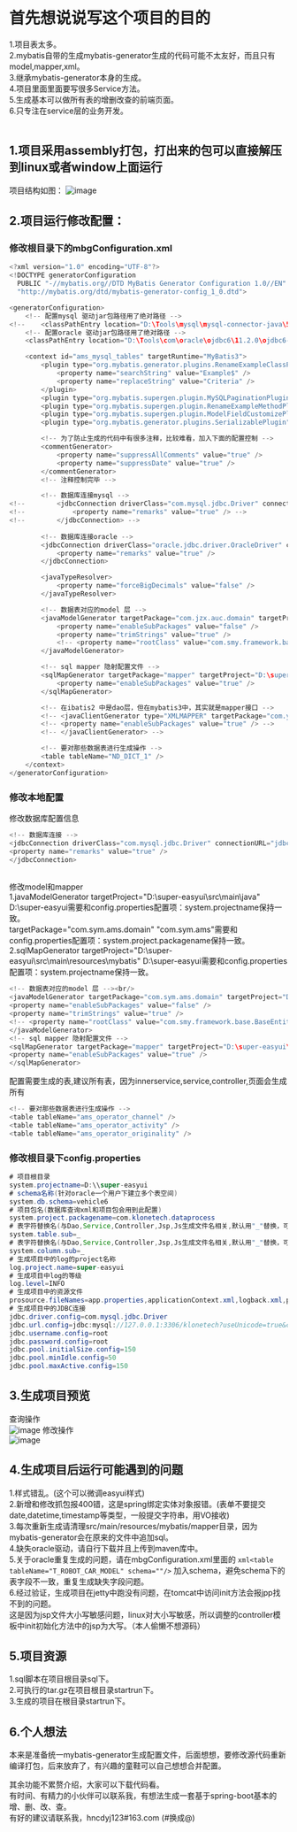 # 首先想说说写这个项目的目的<br/>
1.项目表太多。<br/>
2.mybatis自带的生成mybatis-generator生成的代码可能不太友好，而且只有model,mapper,xml。<br/>
3.继承mybatis-generator本身的生成。<br/>
4.项目里面里面要写很多Service方法。<br/>
5.生成基本可以做所有表的增删改查的前端页面。<br/>
6.只专注在service层的业务开发。<br/>
<br/>

## 1.项目采用assembly打包，打出来的包可以直接解压到linux或者window上面运行<br/>
项目结构如图：
![image](https://github.com/hncdyj123/super-mybatis-generator/blob/master/image/project.jpg)

## 2.项目运行修改配置：<br/>
### 修改根目录下的mbgConfiguration.xml<br/>
```Java
<?xml version="1.0" encoding="UTF-8"?>
<!DOCTYPE generatorConfiguration
  PUBLIC "-//mybatis.org//DTD MyBatis Generator Configuration 1.0//EN"
  "http://mybatis.org/dtd/mybatis-generator-config_1_0.dtd">

<generatorConfiguration>
	<!-- 配置mysql 驱动jar包路径用了绝对路径 -->
<!-- 	<classPathEntry location="D:\Tools\mysql\mysql-connector-java\5.1.34\mysql-connector-java-5.1.34.jar" /> -->
	<!-- 配置oracle 驱动jar包路径用了绝对路径 -->
	<classPathEntry location="D:\Tools\com\oracle\ojdbc6\11.2.0\ojdbc6-11.2.0.jar" />

	<context id="ams_mysql_tables" targetRuntime="MyBatis3">
		<plugin type="org.mybatis.generator.plugins.RenameExampleClassPlugin">
			<property name="searchString" value="Example$" />
			<property name="replaceString" value="Criteria" />
		</plugin>
		<plugin type="org.mybatis.supergen.plugin.MySQLPaginationPlugin" />
		<plugin type="org.mybatis.supergen.plugin.RenameExampleMethodPlugin" />
		<plugin type="org.mybatis.supergen.plugin.ModelFieldCustomizePlugin" />
		<plugin type="org.mybatis.generator.plugins.SerializablePlugin" />

		<!-- 为了防止生成的代码中有很多注释，比较难看，加入下面的配置控制 -->
		<commentGenerator>
			<property name="suppressAllComments" value="true" />
			<property name="suppressDate" value="true" />
		</commentGenerator>
		<!-- 注释控制完毕 -->

		<!-- 数据库连接mysql -->
<!-- 		<jdbcConnection driverClass="com.mysql.jdbc.Driver" connectionURL="jdbc:mysql://127.0.0.1:3306/auc?characterEncoding=utf8" userId="root" password="root"> -->
<!-- 			<property name="remarks" value="true" /> -->
<!-- 		</jdbcConnection> -->
		
		<!-- 数据库连接oracle -->
		<jdbcConnection driverClass="oracle.jdbc.driver.OracleDriver" connectionURL="jdbc:oracle:thin:@192.168.1.28:1521:vehicle" userId="vehicle" password="gzcst2013">
			<property name="remarks" value="true" />
		</jdbcConnection>

		<javaTypeResolver>
			<property name="forceBigDecimals" value="false" />
		</javaTypeResolver>

		<!-- 数据表对应的model 层 -->
		<javaModelGenerator targetPackage="com.jzx.auc.domain" targetProject="D:\super-easyui\src\main\java">
			<property name="enableSubPackages" value="false" />
			<property name="trimStrings" value="true" />
			<!-- <property name="rootClass" value="com.smy.framework.base.BaseEntity" /> -->
		</javaModelGenerator>

		<!-- sql mapper 隐射配置文件 -->
		<sqlMapGenerator targetPackage="mapper" targetProject="D:\super-easyui\src\main\resources\mybatis">
			<property name="enableSubPackages" value="true" />
		</sqlMapGenerator>

		<!-- 在ibatis2 中是dao层，但在mybatis3中，其实就是mapper接口 -->
		<!-- <javaClientGenerator type="XMLMAPPER" targetPackage="com.yihaomen.inter" targetProject="src"> -->
		<!-- <property name="enableSubPackages" value="true" /> -->
		<!-- </javaClientGenerator> -->

		<!-- 要对那些数据表进行生成操作 -->
		<table tableName="ND_DICT_1" />
	</context>
</generatorConfiguration>
```

### 修改本地配置<br/>
修改数据库配置信息<br/>
```Java
<!-- 数据库连接 -->
<jdbcConnection driverClass="com.mysql.jdbc.Driver" connectionURL="jdbc:mysql://127.0.0.1:3306/ams?characterEncoding=utf8" userId="root" password="root">
<property name="remarks" value="true" />
</jdbcConnection>
```
<br/>
修改model和mapper<br/>
1.javaModelGenerator targetProject="D:\super-easyui\src\main\java"  D:\super-easyui需要和config.properties配置项：system.projectname保持一致。<br/>
targetPackage="com.sym.ams.domain" "com.sym.ams"需要和config.properties配置项：system.project.packagename保持一致。<br/>
2.sqlMapGenerator targetProject="D:\super-easyui\src\main\resources\mybatis" D:\super-easyui需要和config.properties配置项：system.projectname保持一致。<br/>

```Java
<!-- 数据表对应的model 层 --><br/>
<javaModelGenerator targetPackage="com.sym.ams.domain" targetProject="D:\super-easyui\src\main\java">
<property name="enableSubPackages" value="false" />
<property name="trimStrings" value="true" />
<!-- <property name="rootClass" value="com.smy.framework.base.BaseEntity" /> -->
</javaModelGenerator>
<!-- sql mapper 隐射配置文件 -->
<sqlMapGenerator targetPackage="mapper" targetProject="D:\super-easyui\src\main\resources\mybatis">
<property name="enableSubPackages" value="true" />
</sqlMapGenerator>
```

配置需要生成的表,建议所有表，因为innerservice,service,controller,页面会生成所有<br/>
```Java
<!-- 要对那些数据表进行生成操作 -->
<table tableName="ams_operator_channel" />
<table tableName="ams_operator_activity" />
<table tableName="ams_operator_originality" />
```

### 修改根目录下config.properties
```Java
# 项目根目录
system.projectname=D:\\super-easyui
# schema名称(针对oracle一个用户下建立多个表空间)
system.db.schema=vehicle6
# 项目包名(数据库查询xml和项目包会用到此配置)
system.project.packagename=com.klonetech.dataprocess
# 表字符替换名(与Dao,Service,Controller,Jsp,Js生成文件名相关,默认用"_"替换，可不配置)
system.table.sub=_
# 表字符替换名(与Dao,Service,Controller,Jsp,Js生成文件名相关,默认用"_"替换，可不配置)
system.column.sub=_
# 生成项目中的log的project名称
log.project.name=super-easyui
# 生成项目中log的等级
log.level=INFO
# 生成项目中的资源文件
prosource.fileNames=app.properties,applicationContext.xml,logback.xml,pom.xml
# 生成项目中的JDBC连接
jdbc.driver.config=com.mysql.jdbc.Driver
jdbc.url.config=jdbc:mysql://127.0.0.1:3306/klonetech?useUnicode=true&characterEncoding=UTF-8&allowMultiQueries=true&zeroDateTimeBehavior=convertToNull
jdbc.username.config=root
jdbc.password.config=root
jdbc.pool.initialSize.config=150
jdbc.pool.minIdle.config=50
jdbc.pool.maxActive.config=150
```

## 3.生成项目预览
查询操作<br/>
![image](https://github.com/hncdyj123/super-mybatis-generator/blob/master/image/search.jpg)
修改操作<br/>
![image](https://github.com/hncdyj123/super-mybatis-generator/blob/master/image/update.jpg)

## 4.生成项目后运行可能遇到的问题
1.样式错乱。(这个可以微调easyui样式)<br/>
2.新增和修改抓包报400错，这是spring绑定实体对象报错。(表单不要提交date,datetime,timestamp等类型，一般提交字符串，用VO接收)<br/>
3.每次重新生成请清理src/main/resources/mybatis/mapper目录，因为mybatis-generator会在原来的文件中追加sql。<br/>
4.缺失oracle驱动，请自行下载并且上传到maven库中。<br/>
5.关于oracle重复生成的问题，请在mbgConfiguration.xml里面的
```xml<table tableName="T_ROBOT_CAR_MODEL" schema=""/>```
加入schema，避免schema下的表字段不一致，重复生成缺失字段问题。<br/>
6.经过验证，生成项目在jetty中跑没有问题，在tomcat中访问init方法会报jpp找不到的问题。<br/>
这是因为jsp文件大小写敏感问题，linux对大小写敏感，所以调整的controller模板中init初始化方法中的jsp为大写。（本人偷懒不想源码）

## 5.项目资源
1.sql脚本在项目根目录sql下。<br/>
2.可执行的tar.gz在项目根目录startrun下。<br/>
3.生成的项目在根目录startrun下。<br/>

## 6.个人想法
本来是准备统一mybatis-generator生成配置文件，后面想想，要修改源代码重新编译打包，后来放弃了，有兴趣的童鞋可以自己想想合并配置。

其余功能不累赘介绍，大家可以下载代码看。<br/>
有时间、有精力的小伙伴可以联系我，有想法生成一套基于spring-boot基本的增、删、改、查。<br/>
有好的建议请联系我，hncdyj123#163.com (#换成@) <br/>
